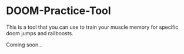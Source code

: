 # DOOM-Practice-Tool
This is a tool that you can use to train your muscle memory for specific doom jumps and railboosts.

Coming soon...
